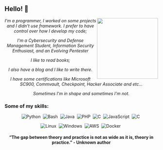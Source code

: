 <h2>Hello! 👋</h2>

<img align = "right" src = "https://github.com/rajput2107/rajput2107/blob/master/Assets/Developer.gif" width = '200' />

<div align="center">
 <p><em>I'm a programmer, I worked on some projects and I didn't use framework. I prefer to have control over how I develop my code;</em></p>
 <p><em>I'm a Cybersecurity and Defense Management Student, Information Security Enthusiast, and an Evolving Pentester</em><p>
 <p><em>I like to read books;</em><p>
 <p><em>I also have a blog and I like to write there.</em><p>
 <p><em>I have some certifications like Microsoft SC900, Commvault, Checkpoint, Hacker Associate and etc...</em><p>

 <p><em>Sometimes I'm in shape and sometimes I'm not.</em><p>

<h3 align="left">Some of my skills:</h3>

![Python](https://img.shields.io/badge/-Python-05122A?style=flat&logo=python)&nbsp;
![Bash](https://img.shields.io/badge/-Shell_Script-05122A?style=flat&logo=gnu-bash)&nbsp;
![Java](https://img.shields.io/badge/-Java-05122A?style=flat&logo=Java&logoColor)&nbsp;
![PHP](https://img.shields.io/badge/-PHP-05122A?style=flat&logo=php)&nbsp;
![C](https://img.shields.io/badge/-C%23%20-05122A?style=flat&logo=c-sharp)&nbsp;
![JavaScript](https://img.shields.io/badge/-JavaScript-333333?style=flat&logo=javascript)&nbsp;
![C](https://img.shields.io/badge/-%2300599C.svg?style=flat&logo=c&logoColor=white)&nbsp;
 
![Linux](https://img.shields.io/badge/Linux-FCC624?style=flat&logo=linux&logoColor=black)&nbsp;
![Windows](https://img.shields.io/badge/Windows-0078D6?style=flat&logo=windows&logoColor=white)&nbsp;
![AWS](https://img.shields.io/badge/AWS-%23FF9900.svg?style=flat&logo=amazon-aws&logoColor=white)&nbsp;
![Docker](https://img.shields.io/badge/Docker-%230db7ed.svg?style=flat&logo=docker&logoColor=white)&nbsp;
  

  #### “The gap between theory and practice is not as wide as it is, theory in practice.” - Unknown author 
